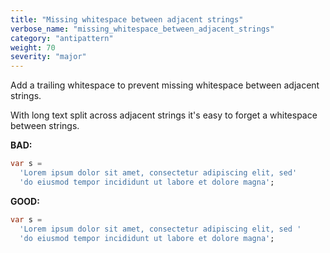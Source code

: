 ```yaml
---
title: "Missing whitespace between adjacent strings"
verbose_name: "missing_whitespace_between_adjacent_strings"
category: "antipattern"
weight: 70
severity: "major"
---
```

Add a trailing whitespace to prevent missing whitespace between adjacent
strings.

With long text split across adjacent strings it's easy to forget a whitespace
between strings.

**BAD:**
```dart
var s =
  'Lorem ipsum dolor sit amet, consectetur adipiscing elit, sed'
  'do eiusmod tempor incididunt ut labore et dolore magna';
```

**GOOD:**
```dart
var s =
  'Lorem ipsum dolor sit amet, consectetur adipiscing elit, sed '
  'do eiusmod tempor incididunt ut labore et dolore magna';
```


